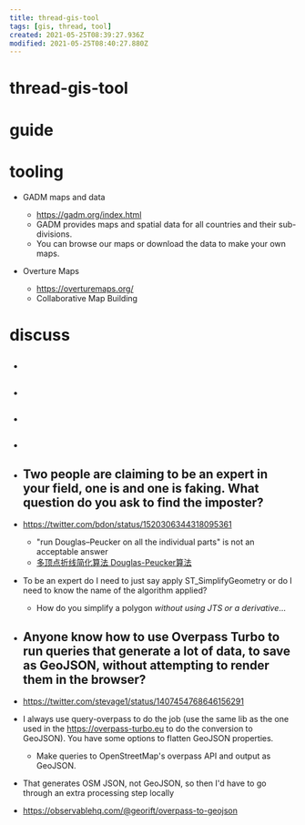 ```yaml
---
title: thread-gis-tool
tags: [gis, thread, tool]
created: 2021-05-25T08:39:27.936Z
modified: 2021-05-25T08:40:27.880Z
---
```


# thread-gis-tool

# guide

# tooling
- GADM maps and data
  - https://gadm.org/index.html
  - GADM provides maps and spatial data for all countries and their sub-divisions. 
  - You can browse our maps or download the data to make your own maps.

- Overture Maps
  - https://overturemaps.org/
  - Collaborative Map Building
# discuss
- ## 

- ## 

- ## 

- ## 

- ## Two people are claiming to be an expert in your field, one is and one is faking. What question do you ask to find the imposter?
- https://twitter.com/bdon/status/1520306344318095361
  - "run Douglas–Peucker on all the individual parts" is not an acceptable answer
  - [多顶点折线简化算法 Douglas-Peucker算法](https://www.jianshu.com/p/33daae916175)
- To be an expert do I need to just say apply ST_SimplifyGeometry or do I need to know the name of the algorithm applied?
  - How do you simplify a polygon _without using JTS or a derivative_…

- ## Anyone know how to use Overpass Turbo to run queries that generate a lot of data, to save as GeoJSON, without attempting to render them in the browser?
- https://twitter.com/stevage1/status/1407454768646156291
- I always use query-overpass to do the job (use the same lib as the one used in the https://overpass-turbo.eu to do the conversion to GeoJSON). You have some options to flatten GeoJSON properties.
  - Make queries to OpenStreetMap's overpass API and output as GeoJSON.
- That generates OSM JSON, not GeoJSON, so then I'd have to go through an extra processing step locally
- https://observablehq.com/@georift/overpass-to-geojson
